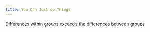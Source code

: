 ```yaml
---
title: You Can Just do Things
---
```


Differences within groups exceeds the differences between groups